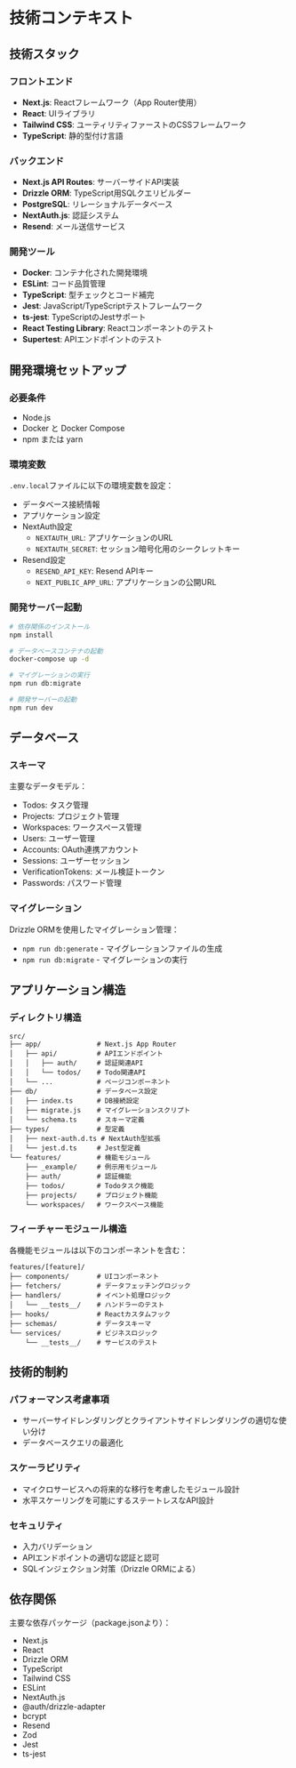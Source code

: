 # 技術コンテキスト

## 技術スタック

### フロントエンド
- **Next.js**: Reactフレームワーク（App Router使用）
- **React**: UIライブラリ
- **Tailwind CSS**: ユーティリティファーストのCSSフレームワーク
- **TypeScript**: 静的型付け言語

### バックエンド
- **Next.js API Routes**: サーバーサイドAPI実装
- **Drizzle ORM**: TypeScript用SQLクエリビルダー
- **PostgreSQL**: リレーショナルデータベース
- **NextAuth.js**: 認証システム
- **Resend**: メール送信サービス

### 開発ツール
- **Docker**: コンテナ化された開発環境
- **ESLint**: コード品質管理
- **TypeScript**: 型チェックとコード補完
- **Jest**: JavaScript/TypeScriptテストフレームワーク
- **ts-jest**: TypeScriptのJestサポート
- **React Testing Library**: Reactコンポーネントのテスト
- **Supertest**: APIエンドポイントのテスト

## 開発環境セットアップ

### 必要条件
- Node.js
- Docker と Docker Compose
- npm または yarn

### 環境変数
`.env.local`ファイルに以下の環境変数を設定：
- データベース接続情報
- アプリケーション設定
- NextAuth設定
  - `NEXTAUTH_URL`: アプリケーションのURL
  - `NEXTAUTH_SECRET`: セッション暗号化用のシークレットキー
- Resend設定
  - `RESEND_API_KEY`: Resend APIキー
  - `NEXT_PUBLIC_APP_URL`: アプリケーションの公開URL

### 開発サーバー起動
```bash
# 依存関係のインストール
npm install

# データベースコンテナの起動
docker-compose up -d

# マイグレーションの実行
npm run db:migrate

# 開発サーバーの起動
npm run dev
```

## データベース

### スキーマ
主要なデータモデル：
- Todos: タスク管理
- Projects: プロジェクト管理
- Workspaces: ワークスペース管理
- Users: ユーザー管理
- Accounts: OAuth連携アカウント
- Sessions: ユーザーセッション
- VerificationTokens: メール検証トークン
- Passwords: パスワード管理

### マイグレーション
Drizzle ORMを使用したマイグレーション管理：
- `npm run db:generate` - マイグレーションファイルの生成
- `npm run db:migrate` - マイグレーションの実行

## アプリケーション構造

### ディレクトリ構造
```
src/
├── app/              # Next.js App Router
│   ├── api/          # APIエンドポイント
│   │   ├── auth/     # 認証関連API
│   │   └── todos/    # Todo関連API
│   └── ...           # ページコンポーネント
├── db/               # データベース設定
│   ├── index.ts      # DB接続設定
│   ├── migrate.js    # マイグレーションスクリプト
│   └── schema.ts     # スキーマ定義
├── types/            # 型定義
│   ├── next-auth.d.ts # NextAuth型拡張
│   └── jest.d.ts     # Jest型定義
└── features/         # 機能モジュール
    ├── _example/     # 例示用モジュール
    ├── auth/         # 認証機能
    ├── todos/        # Todoタスク機能
    ├── projects/     # プロジェクト機能
    └── workspaces/   # ワークスペース機能
```

### フィーチャーモジュール構造
各機能モジュールは以下のコンポーネントを含む：
```
features/[feature]/
├── components/       # UIコンポーネント
├── fetchers/         # データフェッチングロジック
├── handlers/         # イベント処理ロジック
│   └── __tests__/    # ハンドラーのテスト
├── hooks/            # Reactカスタムフック
├── schemas/          # データスキーマ
└── services/         # ビジネスロジック
    └── __tests__/    # サービスのテスト
```

## 技術的制約

### パフォーマンス考慮事項
- サーバーサイドレンダリングとクライアントサイドレンダリングの適切な使い分け
- データベースクエリの最適化

### スケーラビリティ
- マイクロサービスへの将来的な移行を考慮したモジュール設計
- 水平スケーリングを可能にするステートレスなAPI設計

### セキュリティ
- 入力バリデーション
- APIエンドポイントの適切な認証と認可
- SQLインジェクション対策（Drizzle ORMによる）

## 依存関係
主要な依存パッケージ（package.jsonより）：
- Next.js
- React
- Drizzle ORM
- TypeScript
- Tailwind CSS
- ESLint
- NextAuth.js
- @auth/drizzle-adapter
- bcrypt
- Resend
- Zod
- Jest
- ts-jest
